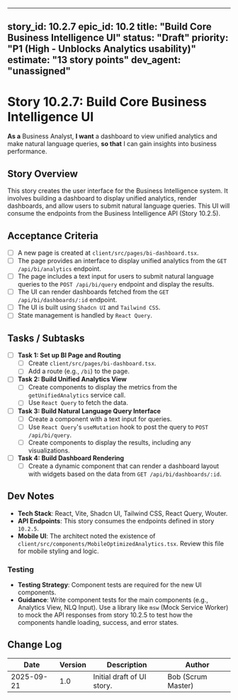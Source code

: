 
---
story_id: 10.2.7
epic_id: 10.2
title: "Build Core Business Intelligence UI"
status: "Draft"
priority: "P1 (High - Unblocks Analytics usability)"
estimate: "13 story points"
dev_agent: "unassigned"
---

# Story 10.2.7: Build Core Business Intelligence UI

**As a** Business Analyst,
**I want** a dashboard to view unified analytics and make natural language queries,
**so that** I can gain insights into business performance.

## Story Overview

This story creates the user interface for the Business Intelligence system. It involves building a dashboard to display unified analytics, render dashboards, and allow users to submit natural language queries. This UI will consume the endpoints from the Business Intelligence API (Story 10.2.5).

## Acceptance Criteria

- [ ] A new page is created at `client/src/pages/bi-dashboard.tsx`.
- [ ] The page provides an interface to display unified analytics from the `GET /api/bi/analytics` endpoint.
- [ ] The page includes a text input for users to submit natural language queries to the `POST /api/bi/query` endpoint and display the results.
- [ ] The UI can render dashboards fetched from the `GET /api/bi/dashboards/:id` endpoint.
- [ ] The UI is built using `Shadcn UI` and `Tailwind CSS`.
- [ ] State management is handled by `React Query`.

## Tasks / Subtasks

- [ ] **Task 1: Set up BI Page and Routing**
    - [ ] Create `client/src/pages/bi-dashboard.tsx`.
    - [ ] Add a route (e.g., `/bi`) to the page.

- [ ] **Task 2: Build Unified Analytics View**
    - [ ] Create components to display the metrics from the `getUnifiedAnalytics` service call.
    - [ ] Use `React Query` to fetch the data.

- [ ] **Task 3: Build Natural Language Query Interface**
    - [ ] Create a component with a text input for queries.
    - [ ] Use `React Query`'s `useMutation` hook to post the query to `POST /api/bi/query`.
    - [ ] Create components to display the results, including any visualizations.

- [ ] **Task 4: Build Dashboard Rendering**
    - [ ] Create a dynamic component that can render a dashboard layout with widgets based on the data from `GET /api/bi/dashboards/:id`.

## Dev Notes

-   **Tech Stack**: React, Vite, Shadcn UI, Tailwind CSS, React Query, Wouter.
-   **API Endpoints**: This story consumes the endpoints defined in story `10.2.5`.
-   **Mobile UI**: The architect noted the existence of `client/src/components/MobileOptimizedAnalytics.tsx`. Review this file for mobile styling and logic.

### Testing
-   **Testing Strategy**: Component tests are required for the new UI components.
-   **Guidance**: Write component tests for the main components (e.g., Analytics View, NLQ Input). Use a library like `msw` (Mock Service Worker) to mock the API responses from story 10.2.5 to test how the components handle loading, success, and error states.

## Change Log

| Date       | Version | Description                 | Author       |
|------------|---------|-----------------------------|--------------|
| 2025-09-21 | 1.0     | Initial draft of UI story.  | Bob (Scrum Master) |
